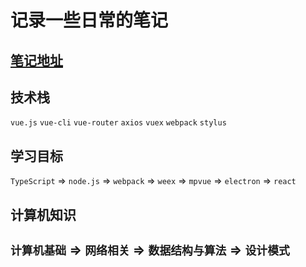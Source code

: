 # 记录一些日常的笔记

## [笔记地址](https://note.qzran.cn)

## 技术栈

`vue.js` `vue-cli` `vue-router` `axios` `vuex` `webpack` `stylus`

## 学习目标

`TypeScript` => `node.js` => `webpack` => `weex` => `mpvue` => `electron` => `react`

## 计算机知识

`计算机基础` => `网络相关` => `数据结构与算法` => `设计模式`
-----
